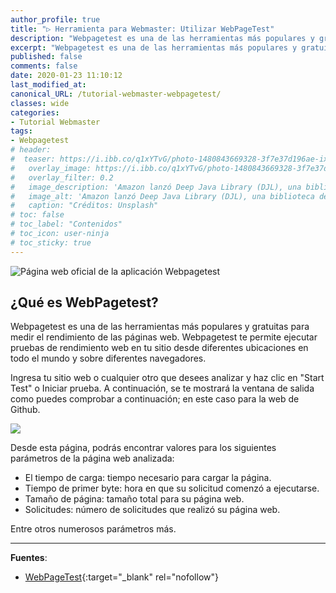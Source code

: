 ```yaml
---
author_profile: true
title: "▷ Herramienta para Webmaster: Utilizar WebPageTest"
description: "Webpagetest es una de las herramientas más populares y gratuitas para medir el rendimiento de la página web."
excerpt: "Webpagetest es una de las herramientas más populares y gratuitas para medir el rendimiento de la página web."
published: false
comments: false
date: 2020-01-23 11:10:12
last_modified_at: 
canonical_URL: /tutorial-webmaster-webpagetest/
classes: wide
categories:
- Tutorial Webmaster
tags:
- Webpagetest
# header:
#  teaser: https://i.ibb.co/q1xYTvG/photo-1480843669328-3f7e37d196ae-ixlib-rb-1-2.jpg
#   overlay_image: https://i.ibb.co/q1xYTvG/photo-1480843669328-3f7e37d196ae-ixlib-rb-1-2.jpg
#   overlay_filter: 0.2
#   image_description: 'Amazon lanzó Deep Java Library (DJL), una biblioteca de código abierto con API de Java para simplificar la capacitación, las pruebas, la implementación y la creación en 2020'
#   image_alt: 'Amazon lanzó Deep Java Library (DJL), una biblioteca de código abierto con API de Java para simplificar la capacitación, las pruebas, la implementación y la creación en 2002'
#   caption: "Créditos: Unsplash"
# toc: false
# toc_label: "Contenidos"
# toc_icon: user-ninja
# toc_sticky: true
---
```

<!--  https://www.pythonmembers.club/2020/01/19/free-python-courses-list/ -->
![](https://i.ibb.co/Bq4mpn4/image.png "Página web oficial de la aplicación Webpagetest")

## ¿Qué es WebPagetest?

Webpagetest es una de las herramientas más populares y gratuitas para medir el rendimiento de las páginas web. Webpagetest te permite ejecutar pruebas de rendimiento web en tu sitio desde diferentes ubicaciones en todo el mundo y sobre diferentes navegadores.

Ingresa tu sitio web o cualquier otro que desees analizar y haz clic en "Start Test" o Iniciar prueba. A continuación, se te mostrará la ventana de salida como puedes comprobar a continuación; en este caso para la web de Github.

![](https://i.ibb.co/r2kP3s0/webpagetest-github.png)

Desde esta página, podrás encontrar valores para los siguientes parámetros de la página web analizada:

- El tiempo de carga: tiempo necesario para cargar la página.
- Tiempo de primer byte: hora en que su solicitud comenzó a ejecutarse.
- Tamaño de página: tamaño total para su página web.
- Solicitudes: número de solicitudes que realizó su página web.

Entre otros numerosos parámetros más.

_____

**Fuentes**:

* [WebPageTest](https://www.webpagetest.org/){:target="_blank" rel="nofollow"}